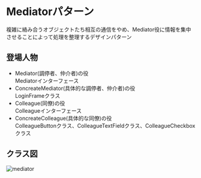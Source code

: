 # Mediatorパターン
複雑に絡み合うオブジェクトたち相互の通信をやめ、Mediator役に情報を集中させることによって処理を整理するデザインパターン

## 登場人物
- Mediator(調停者、仲介者)の役  
Mediatorインターフェース
- ConcreateMediator(具体的な調停者、仲介者)の役  
LoginFrameクラス
- Colleague(同僚)の役  
Colleagueインターフェース
- ConcreateColleague(具体的な同僚)の役  
ColleagueButtonクラス、ColleagueTextFieldクラス、ColleagueCheckboxクラス

## クラス図
![mediator](https://user-images.githubusercontent.com/11749585/34570226-6ec6ab0e-f1ae-11e7-8137-08c75a472087.jpg)
